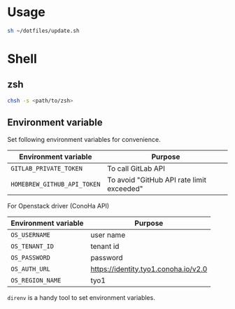 # Usage

```sh
sh ~/dotfiles/update.sh
```

# Shell

## zsh

```sh
chsh -s <path/to/zsh>
```

## Environment variable

Set following environment variables for convenience.

| Environment variable        | Purpose |
| --------------------------- | ---------- |
| `GITLAB_PRIVATE_TOKEN`      | To call GitLab API |
| `HOMEBREW_GITHUB_API_TOKEN` | To avoid "GitHub API rate limit exceeded" |

For Openstack driver (ConoHa API)

| Environment variable        | Purpose |
| --------------------------- | ---------- |
| `OS_USERNAME`               | user name |
| `OS_TENANT_ID`              | tenant id |
| `OS_PASSWORD`               | password |
| `OS_AUTH_URL`               | https://identity.tyo1.conoha.io/v2.0 |
| `OS_REGION_NAME`            | tyo1 |

`direnv` is a handy tool to set environment variables.

